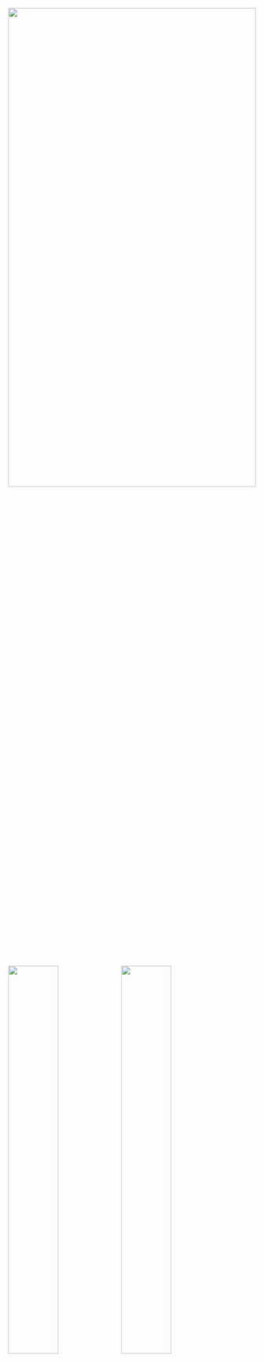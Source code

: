 <p>
  <a href="https://github.com/nyohoo">
    <img align="left" width="100%" height="50%" src="https://github-profile-summary-cards.vercel.app/api/cards/profile-details?username=nyohoo&theme=github" />
  </a>
  <a>
    <img align="left" width="45%" src="http://github-profile-summary-cards.vercel.app/api/cards/stats?username=nyohoo&theme=vue" />
  </a>
  <a>
    <img align="left" width="45%" src="http://github-profile-summary-cards.vercel.app/api/cards/productive-time?username=nyohoo&theme=vue&utcOffset=8" />
  </a>
<p>
